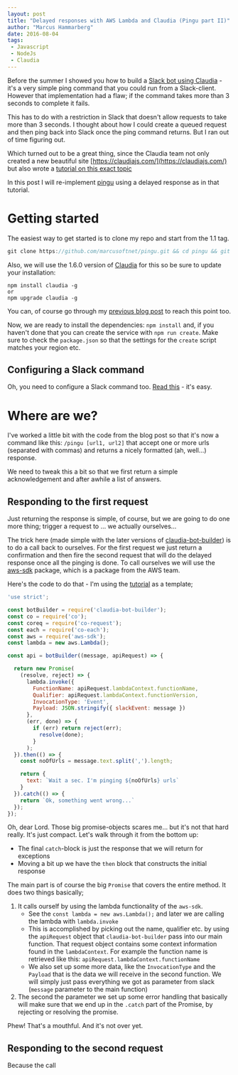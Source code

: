 ```yaml
---
layout: post
title: "Delayed responses with AWS Lambda and Claudia (Pingu part II)"
author: "Marcus Hammarberg"
date: 2016-08-04
tags:
 - Javascript
 - NodeJs
 - Claudia
---
```


Before the summer I showed you how to build a [Slack bot using Claudia](http://www.marcusoft.net/2016/06/claudia-bot-builder.html) - it's a very simple ping command that you could run from a Slack-client. However that implementation had a flaw; if the command takes more than 3 seconds to complete it fails. 

This has to do with a restriction in Slack that doesn't allow requests to take more than 3 seconds. I thought about how I could create a queued request and then ping back into Slack once the ping command returns. But I ran out of time figuring out. 

Which turned out to be a great thing, since the Claudia team not only created a new beautiful site [https://claudiajs.com/](https://claudiajs.com/) but also wrote a [tutorial on this exact topic](https://claudiajs.com/tutorials/slack-delayed-responses.html)

In this post I will re-implement [pingu](https://github.com/marcusoftnet/pingu) using a delayed response as in that tutorial.

<a name='more'></a>

# Getting started

The easiest way to get started is to clone my repo and start from the 1.1 tag. 

```d
git clone https://github.com/marcusoftnet/pingu.git && cd pingu && git checkout tags/1.1
```

Also, we will use the 1.6.0 version of [Claudia](http://npmjs.org/package/claudia) for this so be sure to update your installation: 

```
npm install claudia -g
or
npm upgrade claudia -g
```

You can, of course go through my [previous blog post](http://www.marcusoft.net/2016/06/claudia-bot-builder.html) to reach this point too. 

Now, we are ready to install the dependencies: `npm install` and, if you haven't done that you can create the service with `npm run create`. Make sure to check the `package.json` so that the settings for the `create` script matches your region etc. 

## Configuring a Slack command

Oh, you need to configure a Slack command too. [Read this](http://www.marcusoft.net/2016/06/claudia-bot-builder.html#hook-up-a-slack-command) - it's easy. 

# Where are we?

I've worked a little bit with the code from the blog post so that it's now a command like this: `/pingu [url1, url2]` that accept one or more urls (separated with commas) and returns a nicely formatted (ah, well…) response. 

We need to tweak this a bit so that we first return a simple acknowledgement and after awhile a list of answers.

## Responding to the first request

Just returning the response is simple, of course, but we are going to do one more thing; trigger a request to … we actually ourselves… 

The trick here (made simple with the later versions of [claudia-bot-builder](https://www.npmjs.com/package/claudia-bot-builder)) is to do a call back to ourselves. For the first request we just return a confirmation and then fire the second request that will do the delayed response once all the pinging is done. To call ourselves we will use the [aws-sdk](https://www.npmjs.com/package/aws-sdk) package, which is a package from the AWS team.

Here's the code to do that - I'm using the [tutorial](https://claudiajs.com/tutorials/slack-delayed-responses.html) as a template;

```javascript
'use strict';

const botBuilder = require('claudia-bot-builder');
const co = require('co');
const coreq = require('co-request');
const each = require('co-each');
const aws = require('aws-sdk');
const lambda = new aws.Lambda();

const api = botBuilder((message, apiRequest) => {

  return new Promise(
    (resolve, reject) => {
      lambda.invoke({
        FunctionName: apiRequest.lambdaContext.functionName,
        Qualifier: apiRequest.lambdaContext.functionVersion,
        InvocationType: 'Event',
        Payload: JSON.stringify({ slackEvent: message })
      },
      (err, done) => {
        if (err) return reject(err);
          resolve(done);
        }
      );
  }).then(() => {
    const noOfUrls = message.text.split(',').length;

    return {
      text: `Wait a sec. I'm pinging ${noOfUrls} urls`
    }
  }).catch(() => {
    return `Ok, something went wrong...`
  });
});
```

Oh, dear Lord. Those big promise-objects scares me… but it's not that hard really. It's just compact. Let's walk through it from the bottom up: 

* The final `catch`-block is just the response that we will return for exceptions
* Moving a bit up we have the `then` block that constructs the initial response

The main part is of course the big `Promise` that covers the entire method. It does two things basically; 

1. It calls ourself by using the lambda functionality of the `aws-sdk`. 
   * See the `const lambda = new aws.Lambda();` and later we are calling the lambda with `lambda.invoke`
   * This is accomplished by picking out the name, qualifier etc. by using the `apiRequest` object that `claudia-bot-builder` pass into our main function. That request object contains some context information found in the `lambdaContext`. For example the function name is retrieved like this: `apiRequest.lambdaContext.functionName`
   * We also set up some more data, like the `InvocationType` and  the `Payload` that is the data we will receive in the second function. We will simply just pass everything we got as parameter from slack (`message` parameter to the main function)
2. The second the parameter we set up some error handling that basically will make sure that we end up in the `.catch` part of the Promise, by rejecting or resolving the promise. 

Phew! That's a mouthful. And it's not over yet.

## Responding to the second request

Because the call 